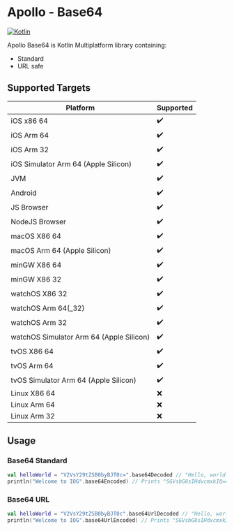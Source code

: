 # Apollo - Base64
[![Kotlin](https://img.shields.io/badge/kotlin-1.7.20-blue.svg?logo=kotlin)](http://kotlinlang.org)

Apollo Base64 is Kotlin Multiplatform library containing:
- Standard
- URL safe

## Supported Targets
| Platform                                 | Supported          |
|------------------------------------------|--------------------|
| iOS x86 64                               | :heavy_check_mark: |
| iOS Arm 64                               | :heavy_check_mark: |
| iOS Arm 32                               | :heavy_check_mark: |
| iOS Simulator Arm 64 (Apple Silicon)     | :heavy_check_mark: |
| JVM                                      | :heavy_check_mark: | 
| Android                                  | :heavy_check_mark: |
| JS Browser                               | :heavy_check_mark: |
| NodeJS Browser                           | :heavy_check_mark: |
| macOS X86 64                             | :heavy_check_mark: |
| macOS Arm 64 (Apple Silicon)             | :heavy_check_mark: |
| minGW X86 64                             | :heavy_check_mark: |
| minGW X86 32                             | :heavy_check_mark: | 
| watchOS X86 32                           | :heavy_check_mark: |
| watchOS Arm 64(_32)                      | :heavy_check_mark: |
| watchOS Arm 32                           | :heavy_check_mark: |
| watchOS Simulator Arm 64 (Apple Silicon) | :heavy_check_mark: |
| tvOS X86 64                              | :heavy_check_mark: |
| tvOS Arm 64                              | :heavy_check_mark: |
| tvOS Simulator Arm 64 (Apple Silicon)    | :heavy_check_mark: |
| Linux X86 64                             | :x:                |
| Linux Arm 64                             | :x:                |
| Linux Arm 32                             | :x:                |

## Usage
### Base64 Standard
```kotlin
val helloWorld = "V2VsY29tZSB0byBJT0c=".base64Decoded // "Hello, world!"
println("Welcome to IOG".base64Encoded) // Prints "SGVsbG8sIHdvcmxkIQ=="
```
### Base64 URL
```kotlin
val helloWorld = "V2VsY29tZSB0byBJT0c".base64UrlDecoded // "Hello, world!"
println("Welcome to IOG".base64UrlEncoded) // Prints "SGVsbG8sIHdvcmxkIQ"
```